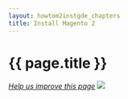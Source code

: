 ```yaml
---
layout: howtom2instgde_chapters
title: Install Magento 2
---
```


<h1 id="instgde-install">{{ page.title }}</h1>

<p><a href="{{ site.githuburl }}install-gde/install/install.md" target="_blank"><em>Help us improve this page</em></a>&nbsp;<img src="{{ site.baseurl }}common/images/newWindow.gif"/></p>




